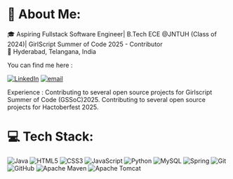 # 💫 About Me:
🎓 Aspiring Fullstack Software Engineer| B.Tech ECE @JNTUH (Class of 2024)| GirlScript Summer of Code 2025 - Contributor  
📍 Hyderabad, Telangana, India



You can find me here :

[![LinkedIn](https://img.shields.io/badge/LinkedIn-%230077B5.svg?logo=linkedin&logoColor=white)](https://www.linkedin.com/in/bethi-sahithi-reddy-/) 
[![email](https://img.shields.io/badge/Email-D14836?logo=gmail&logoColor=white)](sahithibethi04@gmail.com) 

Experience :
Contributing to several open source projects for Girlscript Summer of Code (GSSoC)2025.
Contributing to several open source projects for Hactoberfest 2025.

# 💻 Tech Stack:
![Java](https://img.shields.io/badge/java-%23ED8B00.svg?style=for-the-badge&logo=openjdk&logoColor=white) ![HTML5](https://img.shields.io/badge/html5-%23E34F26.svg?style=for-the-badge&logo=html5&logoColor=white) ![CSS3](https://img.shields.io/badge/css3-%231572B6.svg?style=for-the-badge&logo=css3&logoColor=white) ![JavaScript](https://img.shields.io/badge/javascript-%23323330.svg?style=for-the-badge&logo=javascript&logoColor=%23F7DF1E) ![Python](https://img.shields.io/badge/python-3670A0?style=for-the-badge&logo=python&logoColor=ffdd54) ![MySQL](https://img.shields.io/badge/mysql-4479A1.svg?style=for-the-badge&logo=mysql&logoColor=white) ![Spring](https://img.shields.io/badge/spring-%236DB33F.svg?style=for-the-badge&logo=spring&logoColor=white) ![Git](https://img.shields.io/badge/git-%23F05033.svg?style=for-the-badge&logo=git&logoColor=white) ![GitHub](https://img.shields.io/badge/github-%23121011.svg?style=for-the-badge&logo=github&logoColor=white) ![Apache Maven](https://img.shields.io/badge/Apache%20Maven-C71A36?style=for-the-badge&logo=Apache%20Maven&logoColor=white) ![Apache Tomcat](https://img.shields.io/badge/apache%20tomcat-%23F8DC75.svg?style=for-the-badge&logo=apache-tomcat&logoColor=black)


